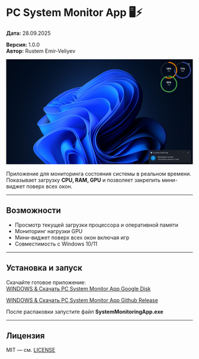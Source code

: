 # PC System Monitor App 🖥️⚡  

**Дата:** 28.09.2025  

**Версия:** 1.0.0  
**Автор:** Rustem Emir-Veliyev  

![PC System Monitor App](./Github/image.png)

Приложение для мониторинга состояния системы в реальном времени.  
Показывает загрузку **CPU, RAM, GPU** и позволяет закрепить мини-виджет поверх всех окон.  

---

## Возможности
- Просмотр текущей загрузки процессора и оперативной памяти  
- Мониторинг нагрузки GPU  
- Мини-виджет поверх всех окон включая игр
- Совместимость с Windows 10/11  

---

## Установка и запуск
Скачайте готовое приложение:  
[WINDOWS & Скачать PC System Monitor App Google Disk](https://drive.google.com/file/d/1lsGwmC9hbUPuS8e_civl-jlfU21iSijf/view?usp=sharing)

[WINDOWS & Скачать PC System Monitor App Github Release](https://github.com/emirveliyev/pc-system-monitor-app/releases/tag/v1.0.0-beta)


После распаковки запустите файл **SystemMonitoringApp.exe**  

---

## Лицензия
MIT — см. [LICENSE](./LICENSE)
